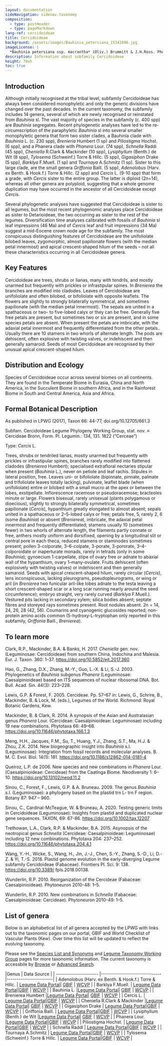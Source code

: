 ```yaml
---
layout: documentation
sideNavigation: sidenav.taxonomy
composition:
  - type: postHeader
  - type: pageMarkdown
lang-ref: cercidoideae
title: Cercidoideae
background: /assets/images/Bauhinia_petersiana_15341896.jpg
imageLicense: |
  *Bauhinia petersiana ssp. macrantha* (Oliv.) Brummitt & J.H.Ross. Photo by Ryan van Huyssteen via [iNaturalist](https://www.gbif.org/occurrence/1838329045)
description: Information about subfamily Cercidoideae 
height: 70vh
toc: true
---
```


## Introduction
Although initially recognised at the tribal level, subfamily Cercidoideae has always been considered monophyletic and only the generic divisions have changed over the past decades. In the current taxonomy, the subfamily includes 14 genera, several of which are newly recognised or reinstated from *Bauhinia* sl. The vast majority of species in the subfamily (c. 400 spp) are *Bauhinia* segregates. Recent phylogenetic analyses have led to the re-circumscription of the paraphyletic *Bauhinia* sl into several smaller monophyletic genera that form two sister clades, a Bauhinia clade with *Bauhinia* L. (c. 230 spp), *Brenieria* Humbert (1 sp) and *Piliostigma* Hochst. (6 spp), and a Phanera clade with *Phanera* Lour. (74 spp), *Schnella* Raddi (45 spp), *Cheniella* R.Clark & Mackinder (10 spp), *Lysiphyllum* (Benth.) de Wit (8 spp), *Tylosema* (Schweinf.) Torre & Hillc. (5 spp), *Gigasiphon* Drake (5 spp), *Barklya* F.Muell. (1 sp) and *Tournaya* A.Schmitz (1 sp). Sister to this large clade, are the small genera *Griffonia* Baill. (5 spp), *Adenolobus* (Harv. ex Benth. & Hook.f.) Torre & Hillc. (2 spp) and *Cercis* L. (9-10 spp) that form a grade, with *Cercis* sister to the entire group. The latter is diploid (2n=14), whereas all other genera are polyploid, suggesting that a whole genome duplication may have occurred in the ancestor of all Cercidoideae except *Cercis*. 

Several phylogenetic analyses have suggested that Cercidoideae is sister to all legumes, but the most recent phylogenomic analyses place Cercidoideae as sister to Detarioideae, the two occurring as sister to the rest of the legumes. Diversification time analyses calibrated with fossils of *Bauhinia* sl leaf impressions (46 Ma) and of *Cercis* leaf and fruit impressions (34 Ma) suggest a mid-Eocene crown node age for the subfamily. The most conspicuous distinguishing features of Cercidoideae are the unifoliolate bilobed leaves, zygomorphic, almost papilionate flowers (with the median petal innermost) and apical crescent-shaped hilum of the seeds – not all these characteristics occurring in all Cercidoideae genera.


## Key Features
Cercidoideae are trees, shrubs or lianas, many with tendrils, and mostly unarmed but frequently with prickles or infrastipular spines. In *Brenierea* the branches are modified into cladodes. Leaves of Cercidoideae are unifoliolate and often bilobed, or bifoliolate with opposite leaflets. The flowers are slightly to strongly bilaterally symmetrical, and sometimes papilionate (with the median petal innermost). The sepals are united in a spathaceous or two- to five-lobed calyx or they can be free. Generally five free petals are present, but sometimes two or six are present, and in some species petals are absent. When present the petals are imbricate, with the adaxial petal innermost and frequently differentiated from the other petals.. Usually there are 10 stamens in two whorls of alternate length. The pods are dehiscent, often explosive with twisting valves, or indehiscent and then generally samaroid. Seeds of most Cercidoideae are recognised by their unusual apical crescent-shaped hilum.


## Distribution and Ecology
Species of Cercidoideae occur across several biomes on all continents. They are found in the Temperate Biome in Eurasia, China and North America, in the Succulent Biome in southern Africa, and in the Rainforest Biome in South and Central America, Asia and Africa.

## Formal Botanical Description
As published in LPWG (2017), Taxon 66: 44-77, doi.org/10.12705/661.3

Subfam. Cercidoideae Legume Phylogeny Working Group, stat. nov. ≡ Cercideae Bronn, Form. Pl. Legumin.: 134, 131. 1822 (“Cerceae”)

Type: *Cercis* L.

Trees, shrubs or tendriled lianas, mostly unarmed but frequently with prickles or infrastipular spines, branches rarely modified into flattened cladodes (*Brenierea* Humbert); specialised extrafloral nectaries stipular when present (*Bauhinia* L.), never on petiole and leaf rachis. Stipules in lateral position, free. Leaves uni- or bifoliolate (bipinnate, pinnate, palmate and trifoliolate leaves totally lacking), pulvinate, leaflet blade (when unifoliolate) entire or bilobed with a small mucro at the apex or between the lobes, exstipellate. Inflorescence racemose or pseudoracemose; bracteoles minute or large. Flowers bisexual, rarely unisexual (plants polygamous or dioecious), slightly to strongly bilaterally symmetrical, sometimes papilionate (*Cercis*), hypanthium greatly elongated to almost absent; sepals united in a spathaceous or 2–5-lobed calyx or free; petals free, 5, rarely 2, 6 (some *Bauhinia*) or absent (*Brenierea*), imbricate, the adaxial petal innermost and frequently differentiated; stamens usually 10 (sometimes fewer) in two whorls of alternate length, the filaments partly connate or free, anthers mostly uniform and dorsifixed, opening by a longitudinal slit or central pore in each theca, reduced stamens or staminodes sometimes present; pollen 3-colporate, 3–6-colpate, 3-porate, 3-pororate, 3–4-colporoidate or inaperturate monads, rarely in tetrads (only in some *Bauhinia*); gynoecium 1-carpellate, stipe of ovary free or adnate to abaxial wall of the hypanthium, ovary 1–many-ovulate. Fruits dehiscent (often explosively with twisting valves) or indehiscent and then generally samaroid. Seeds with apical crescent-shaped hilum, rarely circular (*Cercis*), lens inconspicuous, lacking pleurograms, pseudopleurograms, or wing or aril (in *Brenierea* two funicular aril-like lobes adnate to the testa leaving a short crescent-shaped scar or a long scar running nearly around the seed circumference); embryo straight, very rarely curved (*Barklya* F.Muell.). Vestured pits lacking in secondary xylem; silica bodies absent; septate fibres and storeyed rays sometimes present. Root nodules absent. 2n = 14, 24, 26, 28 (42, 56). Coumarins and cyanogenic glucosides reported; non-protein amino acids common (5-hydroxy-L-tryptophan only reported in this subfamily, *Griffonia* Baill., *Brenierea*).

## To learn more
Clark, R.P., Mackinder, B.A. & Banks, H. 2017. *Cheniella* gen. nov. (Leguminosae: Cercidoideae) from southern China, Indochina and Malesia. Eur. J. Taxon. 360: 1–37. https://doi.org/10.5852/ejt.2017.360

Hao, G., Zhang, D.X., Zhang, M.-Y., Guo, L.-X. & Li, S.-J. 2003. Phylogenetics of *Bauhinia* subgenus *Phanera* (Leguminosae: Caesalpinioideae) based on ITS sequences of nuclear ribosomal DNA. Bot. Bull. Acad. Sin. 44(3): 223–228.

Lewis, G.P. & Forest, F. 2005. Cercideae. Pp. 57–67 in: Lewis, G., Schrire, B., Mackinder, B. & Lock, M. (eds.), Legumes of the World. Richmond: Royal Botanic Gardens, Kew.

Mackinder, B. & Clark, R. 2014. A synopsis of the Asian and Australasian genus *Phanera* Lour. (Cercideae: Caesalpinioideae: Leguminosae) including 19 new combinations. Phytotaxa 66: 49–68. https://doi.org/10.11646/phytotaxa.166.1.3

Meng, H.H., Jacques, F.M., Su, T., Huang, Y.J., Zhang, S.T., Ma, H.J. & Zhou, Z.K. 2014. New biogeographic insight into *Bauhinia* s.l. (Leguminosae): Integration from fossil records and molecular analyses. B. M. C. Evol. Biol. 14(1): 181. https://doi.org/10.1186/s12862-014-0181-4

Queiroz, L.P. de 2006. New species and new combinations in *Phanera* Lour. (Caesalpinioideae: Cercideae) from the Caatinga Biome. Neodiversity 1: 6–10. https://doi.org/10.13102/neod.11.2

Sinou, C., Forest, F., Lewis, G.P. & A. Bruneau. 2009. The genus *Bauhinia* s.l. (Leguminosae): a phylogeny based on the plastid trn L- trn F region. Botany 87: 947 – 960.

Sinou, C., Cardinal-McTeague, W. & Bruneau, A. 2020. Testing generic limits in Cercidoideae (Leguminosae): Insights from plastid and duplicated nuclear gene sequences. TAXON, 69: 67-86. https://doi.org/10.1002/tax.12207

Trethowan, L.A., Clark, R.P. & Mackinder, B.A. 2015. Asynopsis of the neotropical genus *Schnella* (Cercideae: Caesalpinioideae: Leguminosae) including 12 new combinations. Phytotaxa 204: 237–252. https://doi.org/10.11646/phytotaxa.204.4.1

Wang, Y.-H., Wicke, S., Wang, H., Jin, J.-J., Chen, S.-Y., Zhang, S.-D., Li, D.-Z. & Yi, T.-S. 2018. Plastid genome evolution in the early-diverging Legume subfamily Cercidoideae (Fabaceae). Frontiers Pl. Sci. 9: 138. https://doi.org/10.3389/
fpls.2018.00138.

Wunderlin, R.P. 2010. Reorganization of the Cercideae (Fabaceae: Caesalpinioideae). Phytoneuron 2010-48: 1–5.

Wunderlin, R.P. 2010. New combinations in *Schnella* (Fabaceae: Caesalpinioideae: Cercideae). Phytoneuron 2010-49: 1–5.

## List of genera

Below is an alphabetical list of all genera accepted by the LPWG with links out to the taxonomic pages on our portal, GBIF and World Checklist of Vascular Plants (Kew). Over time this list will be updated to reflect the evolving taxonomy. 

Please see the [Species List and Synonyms](/taxonomy/species-list) and [Legume Taxonomy Working Group](/working-groups/taxonomy) pages for more taxonomic information. The current taxonomy is accessbile by [Browse](/taxonomy/browse) or  [Advanced Search](/taxonomy/search).

 
|Genus                  | Data Source   |
| --------------------- |------------------------------|-----------------------|
|	Adenolobus (Harv. ex Benth. & Hook.f.) Torre & Hillc.	|	[Legume Data Portal](/taxonomy/taxon/621808)|	[GBIF](https://www.gbif.org/species/2956199)	|	[WCVP](https://wcvp.science.kew.org/taxon/21580-1)	|
|	Barklya F.Muell.	|	[Legume Data Portal](/taxonomy/taxon/669816)|[GBIF](https://www.gbif.org/species/2955817)	|	[WCVP](https://wcvp.science.kew.org/taxon/21784-1)	|
|	Bauhinia L.	|[Legume Data Portal](/taxonomy/taxon/671275)|	[GBIF](https://www.gbif.org/species/2952935)	|	[WCVP](https://wcvp.science.kew.org/taxon/327181-2)	|
|	Brenierea Humbert	|[Legume Data Portal](/taxonomy/taxon/683252)|	[GBIF](https://www.gbif.org/species/2977380)	|	[WCVP](https://wcvp.science.kew.org/taxon/21855-1)	|
|	Cercis L.	|	[Legume Data Portal](/taxonomy/taxon/711402)|[GBIF](https://www.gbif.org/species/2955919)	|	[WCVP](https://wcvp.science.kew.org/taxon/30001619-2)	|
|	Cheniella R.Clark & Mackinder	|[Legume Data Portal](/taxonomy/taxon/1014675)|	[GBIF](https://www.gbif.org/species/9712046)	|	[WCVP](https://wcvp.science.kew.org/taxon/77165904-1)	|
|	Gigasiphon Drake	|	[Legume Data Portal](/taxonomy/taxon/825227)|[GBIF](https://www.gbif.org/species/8059232)	|	[WCVP](https://wcvp.science.kew.org/taxon/22484-1)	|
|	Griffonia Baill.	|	[Legume Data Portal](/taxonomy/taxon/833544)|[GBIF](https://www.gbif.org/species/2945470)	|	[WCVP](https://wcvp.science.kew.org/taxon/22523-1)	|
|	Lysiphyllum (Benth.) de Wit	|[Legume Data Portal](/taxonomy/taxon/347397)|	[GBIF](https://www.gbif.org/species/9105569)	|	[WCVP](https://wcvp.science.kew.org/taxon/22849-1)	|
|	Phanera Lour.	|[Legume Data Portal](/taxonomy/taxon/537884)|[GBIF](https://www.gbif.org/species/7278390)	|	[WCVP](https://wcvp.science.kew.org/taxon/23206-1)	|
|	Piliostigma Hochst.	|	[Legume Data Portal](/taxonomy/taxon/415512)|[GBIF](https://www.gbif.org/species/2947989)	|	[WCVP](https://wcvp.science.kew.org/taxon/329960-2)	|
|	Schnella Raddi	|	[Legume Data Portal](/taxonomy/taxon/591756)|[GBIF](https://www.gbif.org/species/7278569)	|	[WCVP](https://wcvp.science.kew.org/taxon/30003119-2)	|
|	Tournaya A.Schmitz	|	[Legume Data Portal](/taxonomy/taxon/443521)|[GBIF](https://www.gbif.org/species/7301486)	|	[WCVP](https://wcvp.science.kew.org/taxon/23709-1)	|
|	Tylosema (Schweinf.) Torre & Hillc. 	|	[Legume Data Portal](/taxonomy/taxon/441307)|[GBIF](https://www.gbif.org/species/9010267)	|	[WCVP](https://wcvp.science.kew.org/taxon/23743-1)	|
